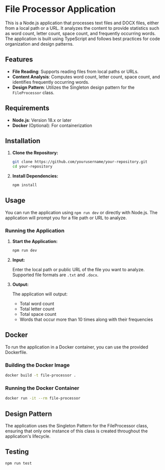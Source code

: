 # File Processor Application

This is a Node.js application that processes text files and DOCX files, either from a local path or a URL. It analyzes the content to provide statistics such as word count, letter count, space count, and frequently occurring words. The application is built using TypeScript and follows best practices for code organization and design patterns.

## Features

- **File Reading**: Supports reading files from local paths or URLs.
- **Content Analysis**: Computes word count, letter count, space count, and identifies frequently occurring words.
- **Design Pattern**: Utilizes the Singleton design pattern for the `FileProcessor` class.

## Requirements

- **Node.js**: Version 18.x or later
- **Docker** (Optional): For containerization

## Installation

1. **Clone the Repository:**

   ```bash
   git clone https://github.com/yourusername/your-repository.git
   cd your-repository
   ```

2. **Install Dependencies:**

   ```bash
   npm install
   ```

## Usage

You can run the application using `npm run dev` or directly with Node.js. The application will prompt you for a file path or URL to analyze.

### Running the Application

1. **Start the Application:**

   ```bash
   npm run dev
   ```

2. **Input:**

   Enter the local path or public URL of the file you want to analyze. Supported file formats are `.txt` and `.docx`.

3. **Output:**

   The application will output:

   - Total word count
   - Total letter count
   - Total space count
   - Words that occur more than 10 times along with their frequencies

## Docker

To run the application in a Docker container, you can use the provided Dockerfile.

### Building the Docker Image

```bash
docker build -t file-processor .
```

### Running the Docker Container

```bash
docker run -it --rm file-processor
```

## Design Pattern

The application uses the Singleton Pattern for the FileProcessor class, ensuring that only one instance of this class is created throughout the application's lifecycle.

## Testing

```bash
npm run test
```
